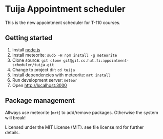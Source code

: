 # Tuija Appointment scheduler

This is the new appointment scheduler for T-110 courses.

## Getting started ##

1. Install [node.js][nodejs]
2. Install meteorite: `sudo -H npm install -g meteorite`
3. Clone source: `git clone git@git.cs.hut.fi:appointment-scheduler/tuija.git`
4. Change to project dir: `cd tuija`
5. Install dependencies with meteorite: `mrt install`
6. Run development server: `meteor`
7. Open [http://localhost:3000](http://localhost:3000)

## Package management ##

Allways use meteorite (`mrt`) to add/remove packages. Otherwise the system will break!

Licensed under the MIT License (MIT). see file license.md for further details.


[nodejs]: http://nodejs.org
